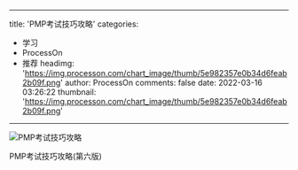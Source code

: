 
---
title: 'PMP考试技巧攻略'
categories: 
 - 学习
 - ProcessOn
 - 推荐
headimg: 'https://img.processon.com/chart_image/thumb/5e982357e0b34d6feab2b09f.png'
author: ProcessOn
comments: false
date: 2022-03-16 03:26:22
thumbnail: 'https://img.processon.com/chart_image/thumb/5e982357e0b34d6feab2b09f.png'
---

<div>   
<img class="thumb" alt="PMP考试技巧攻略" src="https://img.processon.com/chart_image/thumb/5e982357e0b34d6feab2b09f.png" referrerpolicy="no-referrer">
<p>PMP考试技巧攻略(第六版)</p>  
</div>
            